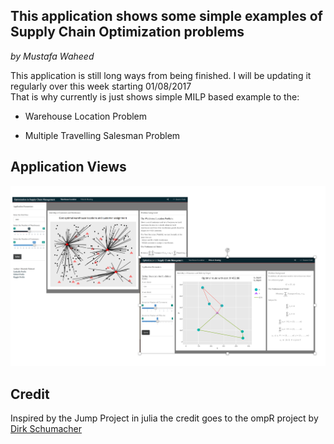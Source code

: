 ## This application shows some simple examples of Supply Chain Optimization problems
_by Mustafa Waheed_

This application is still long ways from being finished. I will be updating it regularly over this week starting 01/08/2017  
That is why currently is just shows simple MILP based example to the:  
  
  - Warehouse Location Problem
  
  - Multiple Travelling Salesman Problem
  
## Application Views

![Application Views](viz.png)



## Credit 
Inspired by the Jump Project in julia the credit goes to the ompR project by   
[Dirk Schumacher](https://github.com/dirkschumacher/ompr)
